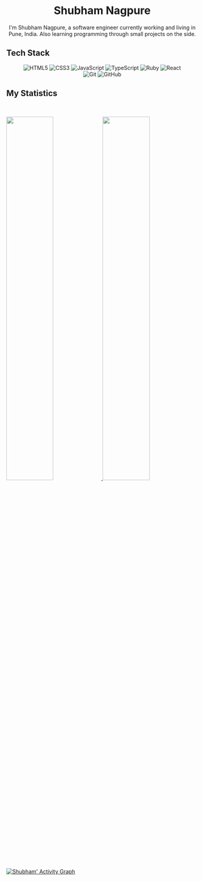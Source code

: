 <div align="center">
  <h1>
    <b>Shubham Nagpure</b>
  </h1>
  
  I'm Shubham Nagpure, a software engineer currently working and living in Pune, India. Also learning programming through small projects on the side.
</div>

## Tech Stack
<p>
  <div align="center">
<!--     <img src="https://img.shields.io/badge/-HTML-c58545?style=for-the-badge&logo=html5&logoColor=c58545&labelColor=282828">
    <img src="https://img.shields.io/badge/-CSS-d1a01f?style=for-the-badge&logo=css3&logoColor=d1a01f&labelColor=282828">
    <img src="https://img.shields.io/badge/-JavaScript-yellow?style=for-the-badge&logo=javascript&logoColor=yellow&labelColor=282828">
    <img src="https://img.shields.io/badge/-TypeScript-blue?style=for-the-badge&logo=typescript&logoColor=white&labelColor=282828">
    <img src="https://img.shields.io/badge/-React-blue?style=for-the-badge&logo=react&logoColor=white&labelColor=282828">
    <img src="https://img.shields.io/badge/-ruby-red?style=for-the-badge&logo=ruby&logoColor=red&labelColor=282828"> -->
    <img alt="HTML5" src="https://img.shields.io/badge/html5%20-%23E34F26.svg?&style=for-the-badge&logo=html5&logoColor=white"/>
    <img alt="CSS3" src="https://img.shields.io/badge/css3%20-%231572B6.svg?&style=for-the-badge&logo=css3&logoColor=white"/>
    <img alt="JavaScript" src="https://img.shields.io/badge/javascript-%23F7DF1E.svg?&style=for-the-badge&logo=javascript&logoColor=white"/>
    <img alt="TypeScript" src="https://img.shields.io/badge/typescript-%007acc.svg?&style=for-the-badge&logo=typescript&logoColor=white"/>
    <img alt="Ruby" src="https://img.shields.io/badge/ruby-%23CC342D.svg?&style=for-the-badge&logo=ruby&logoColor=white"/>
    <img alt="React" src="https://img.shields.io/badge/react-%2361DAFB.svg?&style=for-the-badge&logo=react&logoColor=white"/> <br> 
    <img alt="Git" src="https://img.shields.io/badge/git%20-%23F05033.svg?&style=for-the-badge&logo=git&logoColor=white"/>
    <img alt="GitHub" src="https://img.shields.io/badge/github%20-%23121011.svg?&style=for-the-badge&logo=github&logoColor=white"/>
  </div>
</p>

## My Statistics

<br/>
<p align="left">
  <a href="https://abhigyantrips.dev/">
  <img width="49.5%" src="https://github-readme-stats.vercel.app/api?username=Shubham-Nagpure&show_icons=true&theme=gruvbox&hide_border=true" />
    <img width="49.5%" src="https://github-readme-streak-stats.herokuapp.com?user=Shubham-Nagpure&theme=gruvbox&hide_border=true" />
  </a>
</p>
<br>

[![Shubham' Activity Graph](https://activity-graph.herokuapp.com/graph?username=Shubham-Nagpure&custom_title=Shubham's's%20Contribution%20Graph&theme=gruvbox&bg_color=282828&hide_border=true&line=d1a01f&point=c58545)]()
